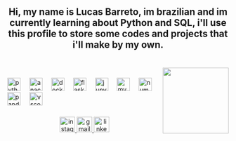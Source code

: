<br clear="both">

<h2 align="center">Hi, my name is Lucas Barreto, im brazilian and im currently learning about Python and SQL, i'll use this profile to store some codes and projects that i'll make by my own.</h2>

###

<br clear="both">

<img align="right" height="150" src="https://media.giphy.com/media/v1.Y2lkPTc5MGI3NjExZGg4a2JrMXZwNnRneXZic3F2MjBnZWQzc2N3dnI4c3dxMXhjMXg5ayZlcD12MV9naWZzX3NlYXJjaCZjdD1n/4ilFRqgbzbx4c/giphy.gif"  />

###

<div align="left">
  <img src="https://cdn.jsdelivr.net/gh/devicons/devicon/icons/python/python-original.svg" height="30" alt="python logo"  />
  <img width="12" />
  <img src="https://cdn.jsdelivr.net/gh/devicons/devicon/icons/anaconda/anaconda-original.svg" height="30" alt="anaconda logo"  />
  <img width="12" />
  <img src="https://cdn.jsdelivr.net/gh/devicons/devicon/icons/docker/docker-original.svg" height="30" alt="docker logo"  />
  <img width="12" />
  <img src="https://cdn.jsdelivr.net/gh/devicons/devicon/icons/flask/flask-original.svg" height="30" alt="flask logo"  />
  <img width="12" />
  <img src="https://cdn.jsdelivr.net/gh/devicons/devicon/icons/jupyter/jupyter-original.svg" height="30" alt="jupyter logo"  />
  <img width="12" />
  <img src="https://cdn.jsdelivr.net/gh/devicons/devicon/icons/mysql/mysql-original.svg" height="30" alt="mysql logo"  />
  <img width="12" />
  <img src="https://cdn.jsdelivr.net/gh/devicons/devicon/icons/numpy/numpy-original.svg" height="30" alt="numpy logo"  />
  <img width="12" />
  <img src="https://cdn.jsdelivr.net/gh/devicons/devicon/icons/pandas/pandas-original.svg" height="30" alt="pandas logo"  />
  <img width="12" />
  <img src="https://cdn.jsdelivr.net/gh/devicons/devicon/icons/vscode/vscode-original.svg" height="30" alt="vscode logo"  />
</div>

###

<div align="center">
  <a href="https://www.instagram.com/lucas.barreto25" target="_blank">
    <img src="https://img.shields.io/static/v1?message=Instagram&logo=instagram&label=&color=000000&logoColor=white&labelColor=000000&style=for-the-badge" height="35" alt="instagram logo"  />
  </a>
  <a href="lucasbarreto1103@gmail.com" target="_blank">
    <img src="https://img.shields.io/static/v1?message=Gmail&logo=gmail&label=&color=000000&logoColor=white&labelColor=000000&style=for-the-badge" height="35" alt="gmail logo"  />
  </a>
  <a href="https://www.linkedin.com/in/lcsbarreto/" target="_blank">
    <img src="https://img.shields.io/static/v1?message=LinkedIn&logo=linkedin&label=&color=000000&logoColor=white&labelColor=000000&style=for-the-badge" height="35" alt="linkedin logo"  />
  </a>
</div>

###
